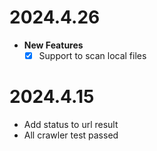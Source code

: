 # 2024.4.26
- **New Features**
  - [x] Support to scan local files

# 2024.4.15
- Add status to url result
- All crawler test passed
